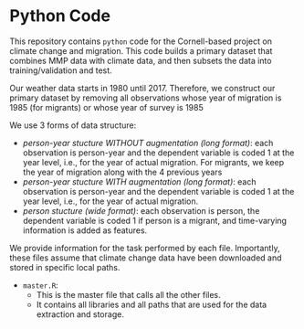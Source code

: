 # Python Code

This repository contains `python` code for the Cornell-based project on climate change and migration. This code builds a primary dataset that combines MMP data with climate data, and then subsets the data into training/validation and test.

Our weather data starts in 1980 until 2017. Therefore, we construct our primary dataset by removing all observations whose year of migration is 1985 (for migrants) or whose year of survey is 1985   

We use 3 forms of data structure:
  * *person-year stucture WITHOUT augmentation (long format)*: each observation is person-year and the dependent variable is coded 1 at the year level, i.e., for the year of actual migration. For migrants, we keep the year of migration along with the 4 previous years
  * *person-year stucture WITH augmentation (long format)*: each observation is person-year and the dependent variable is coded 1 at the year level, i.e., for the year of actual migration.
  * *person stucture (wide format)*: each observation is person, the dependent variable is coded 1 if person is a migrant, and time-varying information is added as features.


We provide information for the task performed by each file. Importantly, these files assume that climate change data have been downloaded and stored in specific local paths.

- `master.R`:
  * This is the master file that calls all the other files.
  * It contains all libraries and all paths that are used for the data extraction and storage.
